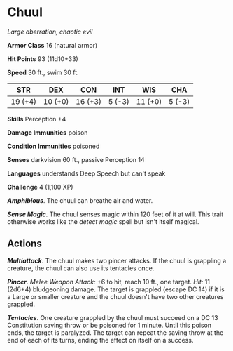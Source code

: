 # Chuul

*Large aberration, chaotic evil*

**Armor Class** 16 (natural armor)

**Hit Points** 93 (11d10+33)

**Speed** 30 ft., swim 30 ft.

| STR     | DEX     | CON     | INT    | WIS     | CHA    |
|---------|---------|---------|--------|---------|--------|
| 19 (+4) | 10 (+0) | 16 (+3) | 5 (-3) | 11 (+0) | 5 (-3) |

**Skills** Perception +4

**Damage Immunities** poison

**Condition Immunities** poisoned

**Senses** darkvision 60 ft., passive Perception 14

**Languages** understands Deep Speech but can't speak

**Challenge** 4 (1,100 XP)

***Amphibious***. The chuul can breathe air and water.

***Sense Magic***. The chuul senses magic within 120 feet of it at will. This trait otherwise works like the *detect magic* spell but isn't itself magical.

## Actions

***Multiattack***. The chuul makes two pincer attacks. If the chuul is grappling a creature, the chuul can also use its tentacles once.

***Pincer***. *Melee Weapon Attack:* +6 to hit, reach 10 ft., one target. *Hit:* 11 (2d6+4) bludgeoning damage. The target is grappled (escape DC 14) if it is a Large or smaller creature and the chuul doesn't have two other creatures grappled.

***Tentacles***. One creature grappled by the chuul must succeed on a DC 13 Constitution saving throw or be poisoned for 1 minute. Until this poison ends, the target is paralyzed. The target can repeat the saving throw at the end of each of its turns, ending the effect on itself on a success.